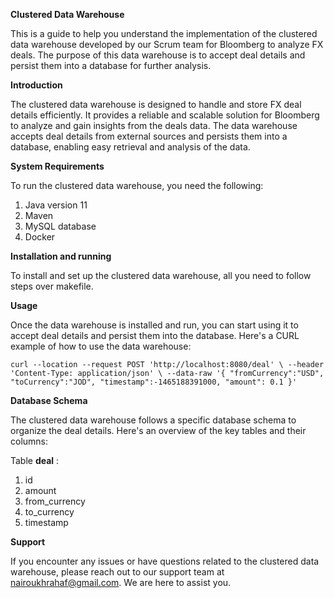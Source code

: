 **Clustered Data Warehouse**

This is a guide to help you understand the implementation of the clustered data warehouse developed by our Scrum team
for Bloomberg to analyze FX deals. The purpose of this data warehouse is to accept deal details and persist them into a
database for further analysis.

**Introduction**

The clustered data warehouse is designed to handle and store FX deal details efficiently. It provides a reliable and
scalable solution for Bloomberg to analyze and gain insights from the deals data. The data warehouse accepts deal
details from external sources and persists them into a database, enabling easy retrieval and analysis of the data.

**System Requirements**

To run the clustered data warehouse, you need the following:

1. Java version 11
2. Maven
2. MySQL database
3. Docker

**Installation and running**

To install and set up the clustered data warehouse, all you need to follow steps over makefile.

**Usage**

Once the data warehouse is installed and run, you can start using it to accept deal details and persist them into
the database. Here's a CURL example of how to use the data warehouse:

`curl --location --request POST 'http://localhost:8080/deal' \
--header 'Content-Type: application/json' \
--data-raw '{
"fromCurrency":"USD",
"toCurrency":"JOD",
"timestamp":-1465188391000,
"amount": 0.1
}'`

**Database Schema**

The clustered data warehouse follows a specific database schema to organize the deal details. Here's an overview of the
key tables and their columns:

Table **deal** :

1. id
2. amount
3. from_currency
4. to_currency
5. timestamp

**Support**

If you encounter any issues or have questions related to the clustered data warehouse, please reach out to our support
team at nairoukhrahaf@gmail.com. We are here to assist you.